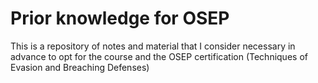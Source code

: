 # Prior knowledge for OSEP

This is a repository of notes and material that I consider necessary in advance to opt for the course and the OSEP certification (Techniques of Evasion and Breaching Defenses)

